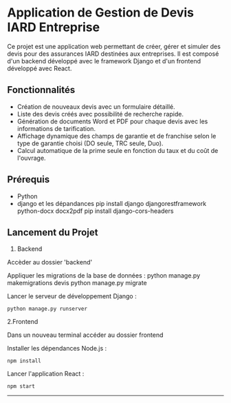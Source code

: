 # Application de Gestion de Devis IARD Entreprise

Ce projet est une application web permettant de créer, gérer et simuler des devis pour des assurances IARD destinées aux entreprises. Il est composé d'un backend développé avec le framework Django et d'un frontend développé avec React.

## Fonctionnalités

- Création de nouveaux devis avec un formulaire détaillé.
- Liste des devis créés avec possibilité de recherche rapide.
- Génération de documents Word et PDF pour chaque devis avec les informations de tarification.
- Affichage dynamique des champs de garantie et de franchise selon le type de garantie choisi (DO seule, TRC seule, Duo).
- Calcul automatique de la prime seule en fonction du taux et du coût de l'ouvrage.

## Prérequis

- Python
- django et les dépandances
  pip install django djangorestframework python-docx docx2pdf
  pip install django-cors-headers

## Lancement du Projet

1. Backend

Accèder au dossier 'backend'

Appliquer les migrations de la base de données :
python manage.py makemigrations devis
python manage.py migrate

Lancer le serveur de développement Django :

    python manage.py runserver

2.Frontend

Dans un nouveau terminal accéder au dossier frontend

Installer les dépendances Node.js :

    npm install

Lancer l'application React :

    npm start

---
